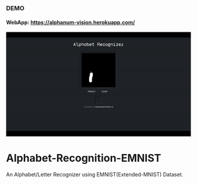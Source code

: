 ### DEMO
#### WebApp: https://alphanum-vision.herokuapp.com/
<img src="Alphanum-Rec.gif">


# Alphabet-Recognition-EMNIST
An Alphabet/Letter Recognizer using EMNIST(Extended-MNIST) Dataset.

